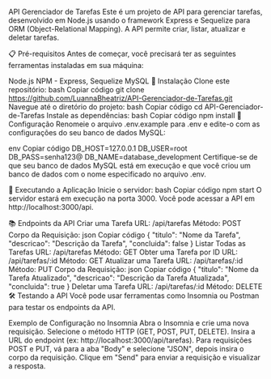 API Gerenciador de Tarefas
Este é um projeto de API para gerenciar tarefas, desenvolvido em Node.js usando o framework Express e Sequelize para ORM (Object-Relational Mapping). A API permite criar, listar, atualizar e deletar tarefas.

📋 Pré-requisitos
Antes de começar, você precisará ter as seguintes ferramentas instaladas em sua máquina:

Node.js
NPM - Express, Sequelize
MySQL
🔧 Instalação
Clone este repositório:
bash
Copiar código
git clone https://github.com/LuannaBheatriz/API-Gerenciador-de-Tarefas.git
Navegue até o diretório do projeto:
bash
Copiar código
cd API-Gerenciador-de-Tarefas
Instale as dependências:
bash
Copiar código
npm install
🔨 Configuração
Renomeie o arquivo .env.example para .env e edite-o com as configurações do seu banco de dados MySQL:

env
Copiar código
DB_HOST=127.0.0.1
DB_USER=root
DB_PASS=senha123@
DB_NAME=database_development
Certifique-se de que seu banco de dados MySQL está em execução e que você criou um banco de dados com o nome especificado no arquivo .env.

🚀 Executando a Aplicação
Inicie o servidor:
bash
Copiar código
npm start
O servidor estará em execução na porta 3000. Você pode acessar a API em http://localhost:3000/api.

📚 Endpoints da API
Criar uma Tarefa
URL: /api/tarefas
Método: POST
Corpo da Requisição:
json
Copiar código
{
  "titulo": "Nome da Tarefa",
  "descricao": "Descrição da Tarefa",
  "concluida": false
}
Listar Todas as Tarefas
URL: /api/tarefas
Método: GET
Obter uma Tarefa por ID
URL: /api/tarefas/:id
Método: GET
Atualizar uma Tarefa
URL: /api/tarefas/:id
Método: PUT
Corpo da Requisição:
json
Copiar código
{
  "titulo": "Nome da Tarefa Atualizado",
  "descricao": "Descrição da Tarefa Atualizada",
  "concluida": true
}
Deletar uma Tarefa
URL: /api/tarefas/:id
Método: DELETE
🛠 Testando a API
Você pode usar ferramentas como Insomnia ou Postman para testar os endpoints da API.

Exemplo de Configuração no Insomnia
Abra o Insomnia e crie uma nova requisição.
Selecione o método HTTP (GET, POST, PUT, DELETE).
Insira a URL do endpoint (ex: http://localhost:3000/api/tarefas).
Para requisições POST e PUT, vá para a aba "Body" e selecione "JSON", depois insira o corpo da requisição.
Clique em "Send" para enviar a requisição e visualizar a resposta.
